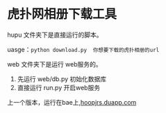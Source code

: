 虎扑网相册下载工具
=====================




hupu 文件夹下是直接运行的脚本。

uasge：`python download.py  你想要下载的虎扑相册的url `

web 文件夹下是运行 web服务的。

1. 先运行 web/db.py 初始化数据库   
2. 直接运行 run.py 开启web服务  


上一个版本，运行在bae上,[hoopjrs.duapp.com](http://hoopjrs.duapp.com)
